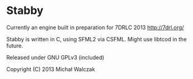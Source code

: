 Stabby
======

Currently an engine built in preparation for 7DRLC 2013 <http://7drl.org/>

Stabby is written in C, using SFML2 via CSFML.
Might use libtcod in the future.

Released under GNU GPLv3 (included)

Copyright (C) 2013 Michał Walczak